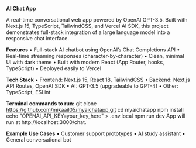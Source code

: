 **AI Chat App**

A real-time conversational web app powered by OpenAI GPT-3.5. Built with Next.js 15, TypeScript, TailwindCSS, and Vercel AI SDK, this project demonstrates full-stack integration of a large language model into a responsive chat interface.

**Features**
	•	Full-stack AI chatbot using OpenAI’s Chat Completions API
	•	Real-time streaming responses (character-by-character)
	•	Clean, minimal UI with dark theme
	•	Built with modern React (App Router, hooks, TypeScript)
	•	Deployed easily to Vercel

**Tech Stack**
	•	Frontend: Next.js 15, React 18, TailwindCSS
	•	Backend: Next.js API Routes, OpenAI SDK
	•	AI: GPT-3.5 (upgradeable to GPT-4)
	•	Other: TypeScript, ESLint

**Terminal commands to run:**
  git clone https://github.com/mikaail05/myaichatapp.git
  cd myaichatapp
  npm install
  echo "OPENAI_API_KEY=your_key_here" > .env.local
  npm run dev
App will run at http://localhost:3000/chat.

**Example Use Cases**
	•	Customer support prototypes
	•	AI study assistant
	•	General conversational bot





